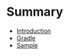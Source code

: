 # Summary

* [Introduction](README.md)
* [Gradle](notes/gradle/IntroducingGradle.md)
* [Sample](notes/gradle/reference/sample.md)

